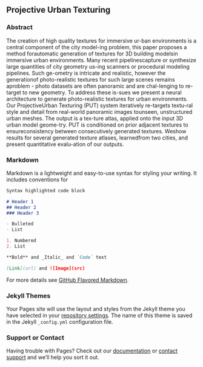 ## Projective Urban Texturing

### Abstract

The creation of high quality textures for immersive ur-ban environments is a central component of the city model-ing problem, this paper proposes a method forautomatic generation of textures for 3D building modelsin immersive urban environments. Many recent pipelinescapture or synthesize large quantities of city geometry us-ing scanners or procedural modeling pipelines. Such ge-ometry is intricate and realistic, however the generationof photo-realistic textures for such large scenes remains aproblem - photo datasets are often panoramic and are chal-lenging to re-target to new geometry. To address these is-sues we present a neural architecture to generate photo-realistic textures for urban environments. Our ProjectiveUrban Texturing (PUT) system iteratively re-targets textu-ral style and detail from real-world panoramic images tounseen, unstructured urban meshes. The output is a tex-ture atlas, applied onto the input 3D urban model geome-try. PUT is conditioned on prior adjacent textures to ensureconsistency between consecutively generated textures. Weshow results for several generated texture atlases, learnedfrom two cities, and present quantitative evalu-ation of our outputs.

### Markdown

Markdown is a lightweight and easy-to-use syntax for styling your writing. It includes conventions for

```markdown
Syntax highlighted code block

# Header 1
## Header 2
### Header 3

- Bulleted
- List

1. Numbered
2. List

**Bold** and _Italic_ and `Code` text

[Link](url) and ![Image](src)
```

For more details see [GitHub Flavored Markdown](https://guides.github.com/features/mastering-markdown/).

### Jekyll Themes

Your Pages site will use the layout and styles from the Jekyll theme you have selected in your [repository settings](https://github.com/ygeorg01/Projective_Urban_Texturing/settings/pages). The name of this theme is saved in the Jekyll `_config.yml` configuration file.

### Support or Contact

Having trouble with Pages? Check out our [documentation](https://docs.github.com/categories/github-pages-basics/) or [contact support](https://support.github.com/contact) and we’ll help you sort it out.
